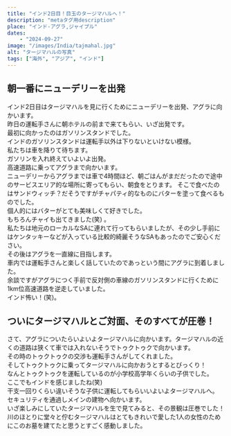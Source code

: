 ```yaml
---
title: "インド2日目！目玉のタージマハルへ！"
description: "metaタグ用description"
place: "インド-アグラ,ジャイプル"
dates:
    - "2024-09-27"
image: "/images/India/tajmahal.jpg"
alt: "タージマハルの写真"
tags: ["海外", "アジア", "インド"]
---
```


## 朝一番にニューデリーを出発

インド2日目はタージマハルを見に行くためにニューデリーを出発、アグラに向かいます。  
昨日の運転手さんに朝ホテルの前まで来てもらい、いざ出発です。  
最初に向かったのはガソリンスタンドでした。  
インドのガソリンスタンドは運転手以外は下りないといけない模様。  
私たちは車を降りて待ちます。  
ガソリンを入れ終えていよいよ出発。  
高速道路に乗ってアグラまで向かいます。  
ニューデリーからアグラまでは車で4時間ほど、朝ごはんがまだだったので途中のサービスエリア的な場所に寄ってもらい、朝食をとります。 
そこで食べたのはサンドウィッチ？だそうですがチャパティ的なものにバターを塗って食べるものでした。  
個人的にはバターがとても美味しくて好きでした。  
もちろんチャイも出てきました(笑) 。  
私たちは地元のローカルなSAに連れて行ってもらいましたが、その少し手前にはケンタッキーなどが入っている比較的綺麗そうなSAもあったのでご安心ください。  
その後はアグラを一直線に目指します。  
車内では運転手さんと楽しく話していたのであっという間にアグラに到着しました。  
余談ですがアグラにつく手前で反対側の車線のガソリンスタンドに行くために1km位高速道路を逆走していました。  
インド怖い！(笑)。  

## ついにタージマハルとご対面、そのすべてが圧巻！

さて、アグラについたらいよいよタージマハルに向かいます。タージマハルの近くの道路は狭くて車では入れないそうでトゥクトゥクで向かいます。  
その時のトゥクトゥクの交渉も運転手さんがしてくれました。  
そしてトゥクトゥクに乗ってタージマハルに向かおうとするとびっくり！  
なんとトゥクトゥクを運転しているのが小学校高学年くらいの子供でした。  
ここでもインドを感じましたね(笑)  
干支一回りくらい違いそうな子供に運転してもらいいよいよタージマハルへ。  
セキュリティを通過しメインの建物へ向かいます。  
いざ楽しみにしていたタージマハルを生で見てみると、その景観は圧巻でした！  
川のほとりに堂々と佇むタージマハルはとてもきれいで愛した1人の女性のためにこのお墓を建てたと思うとすごく感動しました。  
